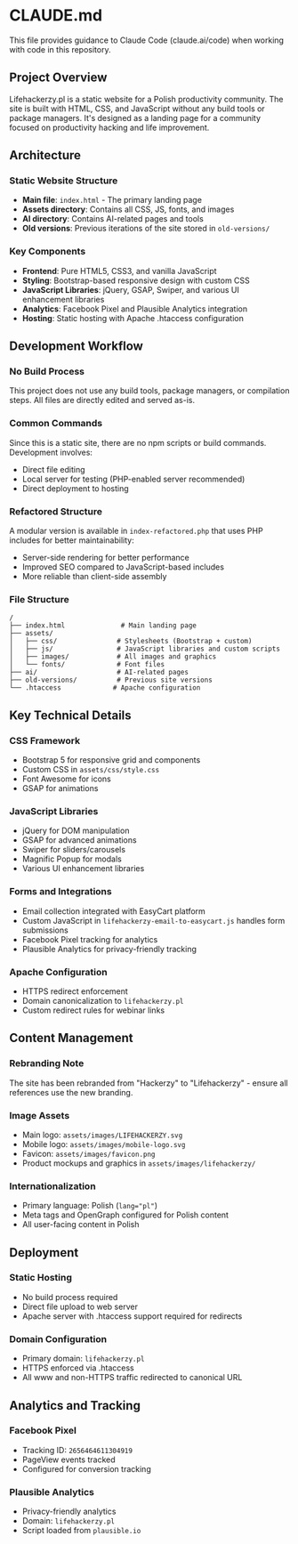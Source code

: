 # CLAUDE.md

This file provides guidance to Claude Code (claude.ai/code) when working with code in this repository.

## Project Overview

Lifehackerzy.pl is a static website for a Polish productivity community. The site is built with HTML, CSS, and JavaScript without any build tools or package managers. It's designed as a landing page for a community focused on productivity hacking and life improvement.

## Architecture

### Static Website Structure
- **Main file**: `index.html` - The primary landing page
- **Assets directory**: Contains all CSS, JS, fonts, and images
- **AI directory**: Contains AI-related pages and tools
- **Old versions**: Previous iterations of the site stored in `old-versions/`

### Key Components
- **Frontend**: Pure HTML5, CSS3, and vanilla JavaScript
- **Styling**: Bootstrap-based responsive design with custom CSS
- **JavaScript Libraries**: jQuery, GSAP, Swiper, and various UI enhancement libraries
- **Analytics**: Facebook Pixel and Plausible Analytics integration
- **Hosting**: Static hosting with Apache .htaccess configuration

## Development Workflow

### No Build Process
This project does not use any build tools, package managers, or compilation steps. All files are directly edited and served as-is.

### Common Commands
Since this is a static site, there are no npm scripts or build commands. Development involves:
- Direct file editing
- Local server for testing (PHP-enabled server recommended)
- Direct deployment to hosting

### Refactored Structure
A modular version is available in `index-refactored.php` that uses PHP includes for better maintainability:
- Server-side rendering for better performance
- Improved SEO compared to JavaScript-based includes
- More reliable than client-side assembly

### File Structure
```
/
├── index.html              # Main landing page
├── assets/
│   ├── css/               # Stylesheets (Bootstrap + custom)
│   ├── js/                # JavaScript libraries and custom scripts
│   ├── images/            # All images and graphics
│   └── fonts/             # Font files
├── ai/                    # AI-related pages
├── old-versions/          # Previous site versions
└── .htaccess             # Apache configuration
```

## Key Technical Details

### CSS Framework
- Bootstrap 5 for responsive grid and components
- Custom CSS in `assets/css/style.css`
- Font Awesome for icons
- GSAP for animations

### JavaScript Libraries
- jQuery for DOM manipulation
- GSAP for advanced animations
- Swiper for sliders/carousels
- Magnific Popup for modals
- Various UI enhancement libraries

### Forms and Integrations
- Email collection integrated with EasyCart platform
- Custom JavaScript in `lifehackerzy-email-to-easycart.js` handles form submissions
- Facebook Pixel tracking for analytics
- Plausible Analytics for privacy-friendly tracking

### Apache Configuration
- HTTPS redirect enforcement
- Domain canonicalization to `lifehackerzy.pl`
- Custom redirect rules for webinar links

## Content Management

### Rebranding Note
The site has been rebranded from "Hackerzy" to "Lifehackerzy" - ensure all references use the new branding.

### Image Assets
- Main logo: `assets/images/LIFEHACKERZY.svg`
- Mobile logo: `assets/images/mobile-logo.svg`
- Favicon: `assets/images/favicon.png`
- Product mockups and graphics in `assets/images/lifehackerzy/`

### Internationalization
- Primary language: Polish (`lang="pl"`)
- Meta tags and OpenGraph configured for Polish content
- All user-facing content in Polish

## Deployment

### Static Hosting
- No build process required
- Direct file upload to web server
- Apache server with .htaccess support required for redirects

### Domain Configuration
- Primary domain: `lifehackerzy.pl`
- HTTPS enforced via .htaccess
- All www and non-HTTPS traffic redirected to canonical URL

## Analytics and Tracking

### Facebook Pixel
- Tracking ID: `2656464611304919`
- PageView events tracked
- Configured for conversion tracking

### Plausible Analytics
- Privacy-friendly analytics
- Domain: `lifehackerzy.pl`
- Script loaded from `plausible.io`